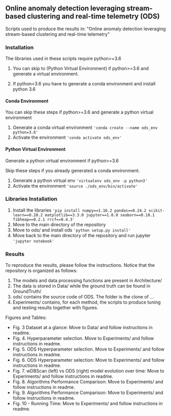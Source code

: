 
## Online anomaly detection leveraging stream-based clustering and real-time telemetry (ODS)

Scripts used to produce the results in: "Online anomaly detection leveraging stream-based clustering and real-time telemetry"

### Installation
The libraries used in these scripts require python>=3.6

1) You can skip to (Python Virtual Environment) if python>=3.6 and generate a virtual environment.

2) If python<3.6 you have to generate a conda environment and install python 3.6

#### Conda Environment
You can skip these steps if python>=3.6 and generate a python virtual environment 

1) Generate a conda virtual environment `'conda create --name ods_env python=3.6'`
2) Activate the environment `'conda activate ods_env'`

#### Python Virtual Environment
Generate a python virtual environment if python>=3.6

Skip these steps if you already generated a conda environment.

1) Generate a python virtual env `'virtualenv ods_env -p python3'`
2) Activate the environment `'source ./ods_env/bin/activate'`

### Libraries Installation

1) Install the libraries `'pip install numpy==1.16.2 pandas==0.24.2 scikit-learn==0.20.2 matplotlib==3.3.0 jupyter==1.0.0 seaborn==0.10.1 fibheap==0.2.1 rrcf==0.4.3'`
2) Move to the main directory of the repository
3) Move to ods/ and install ods `'python setup.py install'`
4) Move back to the main directory of the repository and run jupyter `'jupyter notebook'`

### Results
To reproduce the results, please follow the instructions. Notice that the repository is organized as follows: 

1) The models and data processing functions are present in Architecture/
2) The data is stored in Data/ while the ground truth can be found in GroundTruth/
3) ods/ contains the source code of ODS. The folder is the clone of ...
4) Experiments/ contains, for each method, the scripts to produce tuning and testing results together with figures.

Figures and Tables:
- Fig. 3 Dataset at a glance: Move to Data/ and follow instructions in readme.
- Fig. 4. Hyperparameter selection. Move to Experiments/ and follow instructions in readme. 
- Fig. 5. ODS Hyperparameter selection. Move to Experiments/ and follow instructions in readme.
- Fig. 6. ODS Hyperparameter selection: Move to Experiments/ and follow instructions in readme. 
- Fig. 7. wDBScan (left) vs ODS (right) model evolution over time: Move to Experiments/ and follow instructions in readme.
- Fig. 8. Algorithms Performance Comparison: Move to Experiments/ and follow instructions in readme.
- Fig. 9. Algorithms Performance Comparison: Move to Experiments/ and follow instructions in readme.
- Fig. 10 - Running Time: Move to Experiments/ and follow instructions in readme.




  
  
  
  
  
  
  
  
  
  
